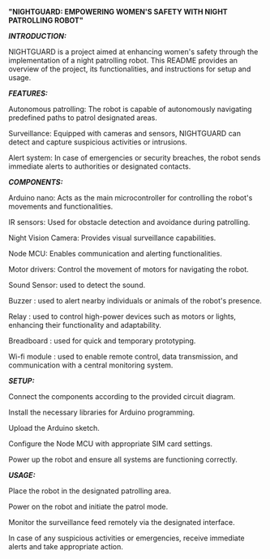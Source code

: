 **"NIGHTGUARD: EMPOWERING WOMEN'S SAFETY WITH NIGHT PATROLLING ROBOT"**

***INTRODUCTION:***

NIGHTGUARD is a project aimed at enhancing women's safety through the implementation of a night patrolling robot. This README provides an overview of the project, its functionalities, and instructions for setup and usage.

***FEATURES:***

Autonomous patrolling: The robot is capable of autonomously navigating predefined paths to patrol designated areas.

Surveillance: Equipped with cameras and sensors, NIGHTGUARD can detect and capture suspicious activities or intrusions.

Alert system: In case of emergencies or security breaches, the robot sends immediate alerts to authorities or designated contacts.

***COMPONENTS:***

Arduino nano: Acts as the main microcontroller for controlling the robot's movements and functionalities.

IR sensors: Used for obstacle detection and avoidance during patrolling.

Night Vision Camera: Provides visual surveillance capabilities.

Node MCU: Enables communication and alerting functionalities.

Motor drivers: Control the movement of motors for navigating the robot.

Sound Sensor: used to detect the sound.

Buzzer : used to alert nearby individuals or animals of the robot's presence.

Relay : used to control high-power devices such as motors or lights, enhancing their functionality and adaptability.

Breadboard : used for quick and temporary prototyping.

Wi-fi module : used to enable remote control, data transmission, and communication with a central monitoring system.

***SETUP:***

Connect the components according to the provided circuit diagram.

Install the necessary libraries for Arduino programming.

Upload the Arduino sketch.

Configure the Node MCU with appropriate SIM card settings.

Power up the robot and ensure all systems are functioning correctly.

***USAGE:***

Place the robot in the designated patrolling area.

Power on the robot and initiate the patrol mode.

Monitor the surveillance feed remotely via the designated interface.

In case of any suspicious activities or emergencies, receive immediate alerts and take appropriate action.
